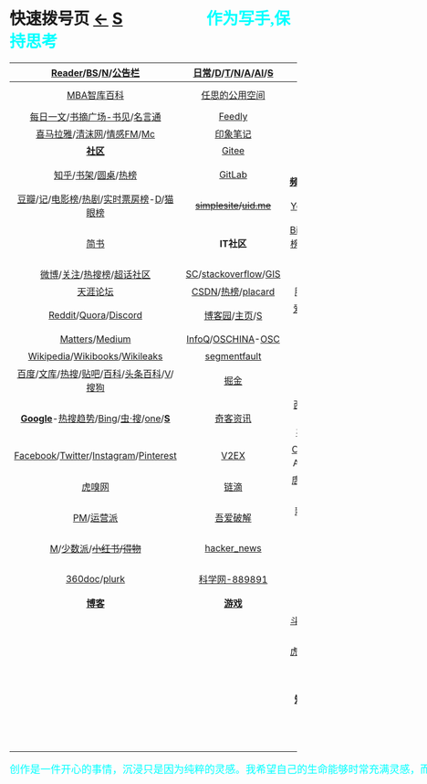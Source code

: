 <style type="text/css">
#content {margin-left: -50px;}
#content table {width:1450px;}

 .main-content table td {
   border: 1px solid #d14;
}
 
#sq {
  //background-color: orange; 
}
  
#content table tbody tr {
      //background-color: var(--background-primary);
        background-color: #e6e6e6;
}

#content table tbody tr:nth-child(even) {
      background-color: var(--background-secondary);
}
</style>

<script src="js/JQuery/jquery.min.js" type="text/javascript"></script>
<script type="text/javascript" charset="utf-8">
  // Creating custom :external selector
  $.expr[':'].external = function(obj){
      return !obj.href.match(/^mailto\:/)
              && (obj.hostname != location.hostname);
  };    
  
  $(function(){
    // Add 'external' CSS class to all external links
    $('a:external').addClass('external');

    // turn target into target=_blank for elements w external class
    $(".external").attr('target','_blank');

  })
</script>

# 快速拨号页  [←](https://ambroseren.github.io/test/indexes.html)  [S](search.md)    &emsp;&emsp;&emsp;&emsp;&emsp;<b><font color="#00ffff" face="楷体">作为写手,保持思考</font></b>

| __[Reader](Library/BookListsOne.md)/[BS](Library/BookSearch.md)/[N](Library/Novel.md)/[公告栏](https://ambroseren.github.io/test/sag3.html)__ | __[日常](https://ambroseren.github.io/test/navigation.html#sp)/[D](Data/DataRank.md)/[T](Data/TorrentKitty.md)/[N](Library/synthesize.md)/[A](Art/index.md)/[AI](Data/AI/index.md)/~~[S](https://shouku123.com/rensi)~~__ | [__网络公开课__](Library/LearnPlatform.md) | __算法社区__ |
|:---:|:---:|:---:|:---:|
| [MBA智库百科](https://wiki.mbalib.com/wiki/首页) | [任思的公用空间](http://rensi.ys168.com/) | [imooc](https://www.imooc.com/course/list) | [LeetCode](https://leetcode.com/problemset/all/)/[LeetCode-cn](https://leetcode-cn.com/problemset/all/) |
| [每日一文](https://meiriyiwen.com/random)/[书摘广场-书见](https://memo.bookfere.com/explore)/[名言通](https://www.mingyantong.com/) | [Feedly](https://feedly.com/) | [mooc.cn](https://www.cmooc.com/course) | []() |
| [喜马拉雅](https://www.ximalaya.com/my/subscribed/)/[清沫网](https://www.qingmo.net/)/[情感FM](https://www.qingmo.net/qingganfm)/[Mc](Art/Music/index.md) | [印象笔记](https://app.yinxiang.com/Home.action) | [实验楼](https://www.lanqiao.cn/courses/) | [Project Euler](https://projecteuler.net/archives) |
| [<strong id="sq">社区</strong>](Library/Forum.md) | [Gitee](https://gitee.com/) | []() | [Programming Praxis](https://programmingpraxis.com/) |
| [知乎](https://www.zhihu.com/people/RS101202303/following)/[书架](https://www.zhihu.com/pub/)/[圆桌](https://www.zhihu.com/roundtable)/[热榜](https://www.zhihu.com/hot) | [GitLab](https://gitlab.com/ambroserencn) | [<strong id="sp">视频</strong>](Video/video.md)/[IMDb](https://www.imdb.com/)/[Ranking](https://www.boxofficemojo.com/weekly/)/[Mv](Art/Movies/index.md) | [<strong id="tools">工具</strong>](Tools/index.md)/[coin](https://coinyep.com/zh#) | 
| [豆瓣](https://www.douban.com/people/AmbroseRen/)/[记](https://book.douban.com/people/AmbroseRen/)/[电影榜](https://movie.douban.com/)/[热剧](https://movie.douban.com/tv/#!type=tv&tag=%E7%83%AD%E9%97%A8&sort=recommend&page_limit=20&page_start=0)/[实时票房榜](https://www.endata.com.cn/BoxOffice/BO/RealTime/reTimeBO.html)-[D](https://ys.endata.cn/BoxOffice/Ranking)/[猫眼榜](https://piaofang.maoyan.com/dashboard) | ~~[simplesite](http://ambroseren.simplesite.com/)/[uid.me](http://uid.me/ren_si1#)~~ | [Youtube](https://www.youtube.com/)/[媒体库](https://www.youtube.com/feed/library)/[配置](https://studio.youtube.com/video/LupojaPC1wc/livestreaming) | [epub.liumingye](https://epub.liumingye.cn/) |
| [简书](https://www.jianshu.com/subscriptions#/timeline) | __IT社区__ | [Bilibili](https://space.bilibili.com/352834482/fans/follow)/[小鱼](http://www.xysudu.com/)/[新番组](https://bgm.liumingye.cn/)/[热榜](https://www.bilibili.com/v/popular/rank/all)/[动漫库](Art/Animes/index.md)/[配置](https://link.bilibili.com/p/center/index#/my-room/start-live)/[我的b站直播](https://live.bilibili.com/22653502) | [MYFREEMP3](http://tool.liumingye.cn/music/?page=searchPage)/[旧](http://tools.liumingye.cn/music_old/?page=searchPage) |
| [微博](https://weibo.com/3626507391/follow)/[关注](https://weibo.com/u/page/follow/3626507391/followGroup)/[热搜榜](https://weibo.com/hot/search)/[超话社区](https://huati.weibo.cn/discovery/super) | [SC](https://stackexchange.com/)/[stackoverflow](https://stackoverflow.com/)/[GIS](https://gis.stackexchange.com/) | [AcFun](https://www.acfun.cn/)/[番剧](https://www.acfun.cn/bangumilist)/[收藏](https://www.acfun.cn/member/favourite) | [BookReader](https://ztftrue.github.io/BookReader/) |
| [天涯论坛](https://bbs.tianya.cn/) | [CSDN](https://blog.csdn.net/Ambrose_Ren)/[热榜](https://blog.csdn.net/rank/list)/[placard](https://bbs.csdn.net/forums/placard) | [腾讯视频](https://v.qq.com/biu/u/playlist)/[热榜](https://v.qq.com/biu/ranks/?t=hotsearch)/[体育](https://live.qq.com/match) | [Neat Reader](https://www.neat-reader.cn/webapp#/) |
| [Reddit](https://www.reddit.com/)/[Quora](https://www.quora.com/)/[Discord](https://discord.com/channels/@me) | [博客园](https://www.cnblogs.com/rensi/)/[主页](https://home.cnblogs.com/u/rensi/)/[S](https://zzk.cnblogs.com/s/blogpost) | [爱奇艺](https://www.iqiyi.com/u/fav)/[热榜](https://www.iqiyi.com/ranks/hotsearch)/[风云榜](https://www.iqiyi.com/ranks1/home)/[国际站](https://www.iq.com/)/[收藏](https://www.iq.com/personal?type=favorite) | [PDF在线阅读器](https://web.jisupdf.com/) |
| [Matters](https://matters.news/)/[Medium](https://medium.com/) | [InfoQ](https://www.infoq.cn/)/[OSCHINA](https://www.oschina.net/project)-[OSC](https://www.oschina.net/project/top_cn_2020) | [优酷网](https://user.youku.com/page/usc/fav?theme=) | [oneNote笔记本-微软](https://www.onenote.com/notebooks?auth=1&nf=1&fromAR=1) |
| [Wikipedia](https://www.wikipedia.org/)/[Wikibooks](https://www.wikibooks.org/)/[Wikileaks](https://wikileaks.org/What-is-WikiLeaks.html) | [segmentfault](https://segmentfault.com/u/ambroseren/users/following) | [芒果TV](https://i.mgtv.com/my/looklist) | [catbox](https://catbox.moe/user/login.php) |
| [百度](https://www.baidu.com/)/[文库](Library/AcademicSearch.md)/[热搜](https://top.baidu.com/board)/[贴吧](https://tieba.baidu.com/index.html)/[百科](https://baike.baidu.com/usercenter/lemmas#favorites)/[头条百科](https://www.baike.com/)/[V](https://baike.baidu.com/vbaike#gallary)/[搜狗](https://www.sogou.com/) | [掘金](https://juejin.cn/) | [搜狐](https://my.tv.sohu.com/i/bookmark)/[PPTV](https://www.pptv.com/)-[收藏](https://usercenter.pptv.com/web/user/collection) | [Google翻译](https://translate.google.com/)/[有道翻译](https://fanyi.youdao.com/) |
| [__Google__](https://www.google.com/)-[热搜趋势](https://trends.google.com/trends/?geo=US)/[Bing](https://www.bing.com/)/[虫·搜](https://search.chongbuluo.com/)/[one](https://aur.one)/[<strong id="searchs">S</strong>](Library/SearchEngine.md) | [奇客资讯](https://www.solidot.org/) | [西瓜视频](https://www.ixigua.com/my/favorite)/[咪咕体育](https://www.miguvideo.com/mgs/website/prd/personalCenter.html#/collect)-[音乐](https://music.migu.cn/v3/my/playlist):[播放](https://music.migu.cn/v3/music/player/audio)/[乐视](http://i.le.com/playrecord#favorite)/[M1905](https://www.1905.com/mdb/film/)-[V](https://vip.1905.com/)/[好看](https://sv.baidu.com/) | [刘明野](https://tool.liumingye.cn/)/[主页](https://www.liumingye.cn/)/[PD](https://tool.liumingye.cn/password/)/[WP](https://tool.liumingye.cn/wallpaper/)/[St](Art/Shoot/index.md)/[<strong id="fodder">F</strong>](Data/Fodder/index.md)/[IP](https://tool.liumingye.cn/ip/)/[麻将](https://tool.liumingye.cn/majiang/) |
| [Facebook](https://www.facebook.com/)/[Twitter](https://twitter.com/home)/[Instagram](https://www.instagram.com/ambroserencn/)/[Pinterest](https://www.pinterest.com/) | [V2EX](https://www.v2ex.com/?tab=tech) | [CCTV](https://tv.cctv.com/live/)-[收藏](https://i.cctv.com/account/collection)-[W](https://worldcup.cctv.com)/[牛视](https://www.chaojidianshi.net/)A/[电视](http://www.tvyan.com/)源/[nettv](http://nettv.live/)/[湖卫](http://www.hunanweishi.cn/) | [Cmd MD](https://www.zybuluo.com/)/[<strong id="md">MD</strong>](Data/MD/index.md) |
| [虎嗅网](https://www.huxiu.com/) |[链滴](https://ld246.com/) | [唐人街](https://www.tangrenjie.tv/)/[片库](https://www.btnull.org/)-[二](https://www.pkmp4.com/)/[努努影院](https://www.nunuyy5.org)/[G](https://gimytv.in/)/[一](https://gimy.app) | [AnywhereAnything](http://lackar.com/aa/) |
| [PM](http://www.woshipm.com/)/[运营派](https://www.yunyingpai.com/) | [吾爱破解](https://www.52pojie.cn/) | [新视觉](https://www.finebv.com/)/[策驰](https://www.zayouth.org.cn/)/[看片狂人](https://www.kpkuang.com/)-[list](https://whereiskpkuang.com/) | [Gmail](https://mail.google.com/mail/u/0/#inbox)/[QQ邮箱](https://mail.qq.com/)/[M](https://outlook.live.com/mail/0/)/[空间](https://user.qzone.qq.com/1056008502)/[万年历](https://wannianrili.bmcx.com/)/[12306](https://kyfw.12306.cn/otn/leftTicket/init) |
| [M](Library/Medicine.md)/[少数派](https://sspai.com/)/~~[小红书](https://www.xiaohongshu.com/explore)/[得物](https://www.dewu.com/community.html)~~ | [hacker_news](https://news.ycombinator.com/) | [欧乐](https://www.olevod.com/)/[淘剧影院](https://www.taojuyb.com/)/[MVCAT](https://www.mvcat.com/) | [高德地图](https://www.amap.com/)/[百度地图](https://map.baidu.com/) |
| [360doc](http://www.360doc.com/mycontacts.aspx)/[plurk](https://www.plurk.com/AmbroseRenCN) | [科学网-889891](http://blog.sciencenet.cn/home.php?mod=spacecp&ac=friend&op=find) | [美剧迷](https://www.meijumi.net/)/[韩剧网](https://www.tvn.cc/)-[kortw](https://kortw.com/)/[蛋蛋赞](https://www.dandanzan.cc/) | [阿里云盘](https://www.aliyundrive.com/drive/)/[百度网盘](https://pan.baidu.com/disk/home)/[C](Data/Clouder.md) |
| [<strong id="bk">博客</strong>](Library/Blog.md) | [<strong id="games">游戏</strong>](Art/Games/index.md) | __直播__ | [Sp](Library/shopping.md)/[Job](Library/job.md) |
| []() | []() | [斗鱼](https://www.douyu.com/directory/myFollow)/[配置](https://mp.douyu.com/live/main)/[我的斗鱼直播](https://www.douyu.com/10150268) | []() |
| []() | []() | [虎牙](https://www.huya.com/myfollow)/[配置](https://i.huya.com/index.php?m=ProfileSetting#ktylts)/[我的虎牙直播](https://www.huya.com/25541428) | [PM](https://dh.woshipm.com/)/[addog](https://www.addog.vip/) |
| []() | []() | [YY LIVE](https://www.yy.com/i/index/live) | __新手基础自学__ |
| []() | []() | [<strong id="playlet">短剧</strong>](Video/playlet.md)/[Tik Tok](https://www.tiktok.com/)/[抖音](https://www.douyin.com/recommend)-[创](https://creator.douyin.com/creator-micro/content/manage)/[快手](https://www.kuaishou.com/)-[创](https://cp.kuaishou.com/article/publish/video) | [菜鸟教程](https://www.runoob.com/) |
| []() | []() | [BIGO LIVE](https://www.bigo.tv/cn/show) | [w3school](https://www.w3school.com.cn/) |
| []() | []() | [Twitch](https://www.twitch.tv/) | [w3cschool](https://www.w3cschool.cn/) |

<p style="width:1300px;"><font color="#00ffff" face="楷体" size="4">创作是一件开心的事情，沉浸只是因为纯粹的灵感。我希望自己的生命能够时常充满灵感，而文字就是这些愉快时光曾经存在过的证明。</font></p>
